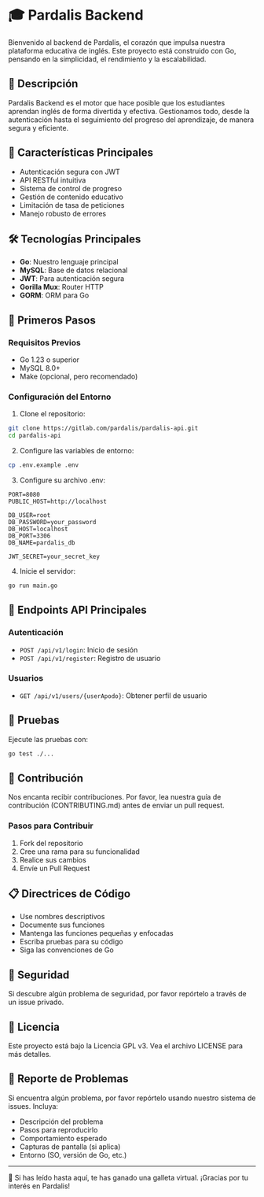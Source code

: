 # 🎓 Pardalis Backend

Bienvenido al backend de Pardalis, el corazón que impulsa nuestra plataforma educativa de inglés. Este proyecto está construido con Go, pensando en la simplicidad, el rendimiento y la escalabilidad.

## 🌟 Descripción

Pardalis Backend es el motor que hace posible que los estudiantes aprendan inglés de forma divertida y efectiva. Gestionamos todo, desde la autenticación hasta el seguimiento del progreso del aprendizaje, de manera segura y eficiente.

## 🚀 Características Principales

- Autenticación segura con JWT
- API RESTful intuitiva
- Sistema de control de progreso
- Gestión de contenido educativo
- Limitación de tasa de peticiones
- Manejo robusto de errores

## 🛠️ Tecnologías Principales

- **Go**: Nuestro lenguaje principal
- **MySQL**: Base de datos relacional
- **JWT**: Para autenticación segura
- **Gorilla Mux**: Router HTTP
- **GORM**: ORM para Go

## 🏁 Primeros Pasos

### Requisitos Previos

- Go 1.23 o superior
- MySQL 8.0+
- Make (opcional, pero recomendado)

### Configuración del Entorno

1. Clone el repositorio:
```bash
git clone https://gitlab.com/pardalis/pardalis-api.git
cd pardalis-api
```

2. Configure las variables de entorno:
```bash
cp .env.example .env
```

3. Configure su archivo .env:
```env
PORT=8080
PUBLIC_HOST=http://localhost

DB_USER=root
DB_PASSWORD=your_password
DB_HOST=localhost
DB_PORT=3306
DB_NAME=pardalis_db

JWT_SECRET=your_secret_key
```

4. Inicie el servidor:
```bash
go run main.go
```

## 🔄 Endpoints API Principales

### Autenticación
- `POST /api/v1/login`: Inicio de sesión
- `POST /api/v1/register`: Registro de usuario

### Usuarios
- `GET /api/v1/users/{userApodo}`: Obtener perfil de usuario

## 🧪 Pruebas

Ejecute las pruebas con:
```bash
go test ./...
```

## 🤝 Contribución

Nos encanta recibir contribuciones. Por favor, lea nuestra guía de contribución (CONTRIBUTING.md) antes de enviar un pull request.

### Pasos para Contribuir

1. Fork del repositorio
2. Cree una rama para su funcionalidad
3. Realice sus cambios
4. Envíe un Pull Request

## 📋 Directrices de Código

- Use nombres descriptivos
- Documente sus funciones
- Mantenga las funciones pequeñas y enfocadas
- Escriba pruebas para su código
- Siga las convenciones de Go

## 🔐 Seguridad

Si descubre algún problema de seguridad, por favor repórtelo a través de un issue privado.

## 📜 Licencia

Este proyecto está bajo la Licencia GPL v3. Vea el archivo LICENSE para más detalles.

## 🐛 Reporte de Problemas

Si encuentra algún problema, por favor repórtelo usando nuestro sistema de issues. Incluya:

- Descripción del problema
- Pasos para reproducirlo
- Comportamiento esperado
- Capturas de pantalla (si aplica)
- Entorno (SO, versión de Go, etc.)

---

🍪 Si has leído hasta aquí, te has ganado una galleta virtual. ¡Gracias por tu interés en Pardalis!